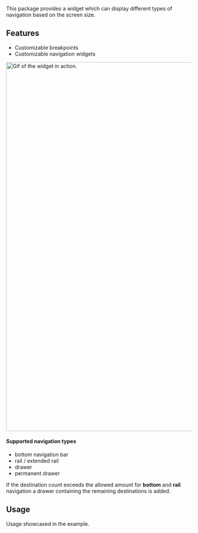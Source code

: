 <!--
This README describes the package. If you publish this package to pub.dev,
this README's contents appear on the landing page for your package.

For information about how to write a good package README, see the guide for
[writing package pages](https://dart.dev/guides/libraries/writing-package-pages).

For general information about developing packages, see the Dart guide for
[creating packages](https://dart.dev/guides/libraries/create-library-packages)
and the Flutter guide for
[developing packages and plugins](https://flutter.dev/developing-packages).
-->

This package provides a widget which can display different types of navigation based on the screen size.

## Features

- Customizable breakpoints
- Customizable navigation widgets

<img src="https://raw.githubusercontent.com/c0pp1ce/adaptive_navigation_scaffold/7e28b4cc0e81bc4a428d5a0e16fb525c8498cf38/example/gifs/adaptive_nav_demo.gif" alt="Gif of the widget in action." width="1000">

#### Supported navigation types

- bottom navigation bar
- rail / extended rail
- drawer
- permanent drawer

If the destination count exceeds the allowed amount for **bottom** and **rail** navigation 
a drawer containing the remaining destinations is added.

## Usage

Usage showcased in the example.
